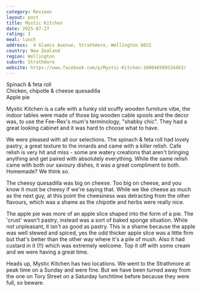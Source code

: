 ```yaml
---
category: Reviews
layout: post
title: Mystic Kitchen
date: 2025-07-27
rating: 3
meal: lunch
address:  4 Glamis Avenue, Strathmore, Wellington 6022
country: New Zealand
region: Wellington
suburb: Strathmore
website: https://www.facebook.com/p/Mystic-Kitchen-100046589324463/ 
---
```

Spinach & feta roll  
Chicken, chipotle & cheese quesadilla  
Apple pie  

Mystic Kitchen is a cafe with a funky old scuffy wooden furniture vibe, the indoor tables were made of those big wooden cable spools and the decor was, to use the Fee-Rex's mum's terminology, "shabby chic". They had a great looking cabinet and it was hard to choose what to have. 

We were pleased with all our selections. The spinach & feta roll had lovely pastry, a great texture to the innards and came with a killer relish. Cafe relish is very hit and miss - some are watery creations that aren't bringing anything and get paired with absolutely everything. While the same relish came with both our savoury dishes, it was a great compliment to both. Homemade? We think so. 

The cheesy quesadilla was big on cheese. Too big on cheese, and you know it must be cheesy if we're saying that. While we like cheese as much as the next guy, at this point the cheesiness was detracting from the other flavours, which was a shame as the chipotle and herbs were really nice. 

The apple pie was more of an apple slice shaped into the form of a pie. The 'crust' wasn't pastry, instead was a sort of baked sponge situation. While not unpleasant, it isn't as good as pastry. This is a shame because the apple was well stewed and spiced, yes the odd thicker apple slice was a little firm but that's better than the other way where it's a pile of mush. Also it had custard in it (!!) which was extremely welcome. Top it off with some cream and we were having a great time. 

Heads up, Mystic Kitchen has two locations. We went to the Strathmore at peak time on a Sunday and were fine. But we have been turned away from the one on Tory Street on a Saturday lunchtime before because they were full, so beware. 